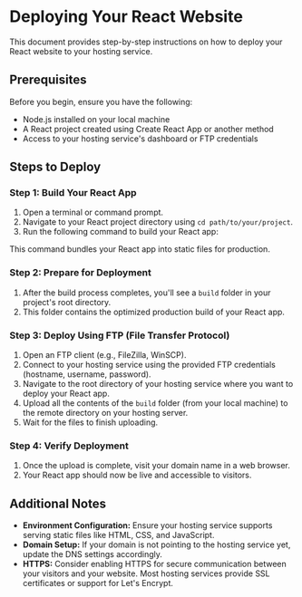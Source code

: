 # Deploying Your React Website

This document provides step-by-step instructions on how to deploy your React website to your hosting service.

## Prerequisites

Before you begin, ensure you have the following:

- Node.js installed on your local machine
- A React project created using Create React App or another method
- Access to your hosting service's dashboard or FTP credentials

## Steps to Deploy

### Step 1: Build Your React App

1. Open a terminal or command prompt.
2. Navigate to your React project directory using `cd path/to/your/project`.
3. Run the following command to build your React app:


This command bundles your React app into static files for production.

### Step 2: Prepare for Deployment

1. After the build process completes, you'll see a `build` folder in your project's root directory.
2. This folder contains the optimized production build of your React app.

### Step 3: Deploy Using FTP (File Transfer Protocol)

1. Open an FTP client (e.g., FileZilla, WinSCP).
2. Connect to your hosting service using the provided FTP credentials (hostname, username, password).
3. Navigate to the root directory of your hosting service where you want to deploy your React app.
4. Upload all the contents of the `build` folder (from your local machine) to the remote directory on your hosting server.
5. Wait for the files to finish uploading.

### Step 4: Verify Deployment

1. Once the upload is complete, visit your domain name in a web browser.
2. Your React app should now be live and accessible to visitors.

## Additional Notes

- **Environment Configuration:** Ensure your hosting service supports serving static files like HTML, CSS, and JavaScript.
- **Domain Setup:** If your domain is not pointing to the hosting service yet, update the DNS settings accordingly.
- **HTTPS:** Consider enabling HTTPS for secure communication between your visitors and your website. Most hosting services provide SSL certificates or support for Let's Encrypt.
